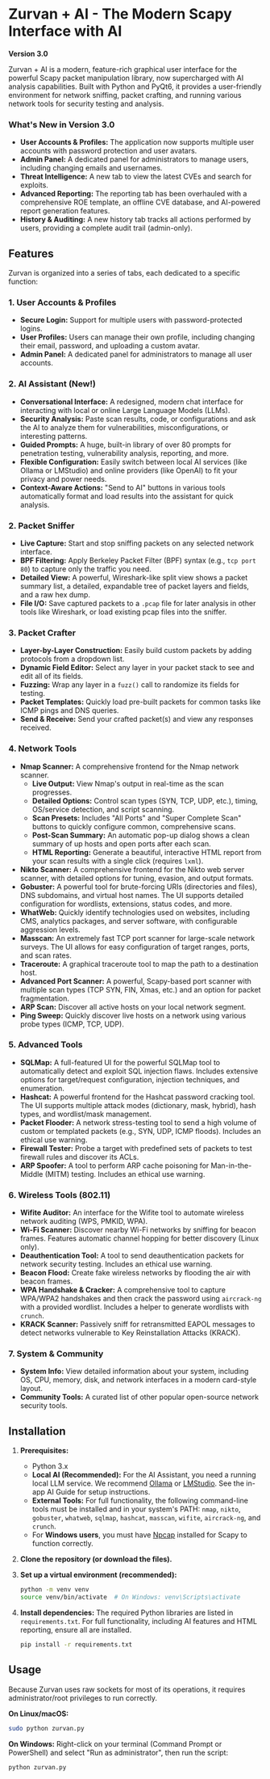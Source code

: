 # Zurvan + AI - The Modern Scapy Interface with AI

**Version 3.0**

Zurvan + AI is a modern, feature-rich graphical user interface for the powerful Scapy packet manipulation library, now supercharged with AI analysis capabilities. Built with Python and PyQt6, it provides a user-friendly environment for network sniffing, packet crafting, and running various network tools for security testing and analysis.

### What's New in Version 3.0
- **User Accounts & Profiles:** The application now supports multiple user accounts with password protection and user avatars.
- **Admin Panel:** A dedicated panel for administrators to manage users, including changing emails and usernames.
- **Threat Intelligence:** A new tab to view the latest CVEs and search for exploits.
- **Advanced Reporting:** The reporting tab has been overhauled with a comprehensive ROE template, an offline CVE database, and AI-powered report generation features.
- **History & Auditing:** A new history tab tracks all actions performed by users, providing a complete audit trail (admin-only).

## Features

Zurvan is organized into a series of tabs, each dedicated to a specific function:

### 1. User Accounts & Profiles
- **Secure Login:** Support for multiple users with password-protected logins.
- **User Profiles:** Users can manage their own profile, including changing their email, password, and uploading a custom avatar.
- **Admin Panel:** A dedicated panel for administrators to manage all user accounts.

### 2. AI Assistant (New!)
- **Conversational Interface:** A redesigned, modern chat interface for interacting with local or online Large Language Models (LLMs).
- **Security Analysis:** Paste scan results, code, or configurations and ask the AI to analyze them for vulnerabilities, misconfigurations, or interesting patterns.
- **Guided Prompts:** A huge, built-in library of over 80 prompts for penetration testing, vulnerability analysis, reporting, and more.
- **Flexible Configuration:** Easily switch between local AI services (like Ollama or LMStudio) and online providers (like OpenAI) to fit your privacy and power needs.
- **Context-Aware Actions:** "Send to AI" buttons in various tools automatically format and load results into the assistant for quick analysis.

### 2. Packet Sniffer
- **Live Capture:** Start and stop sniffing packets on any selected network interface.
- **BPF Filtering:** Apply Berkeley Packet Filter (BPF) syntax (e.g., `tcp port 80`) to capture only the traffic you need.
- **Detailed View:** A powerful, Wireshark-like split view shows a packet summary list, a detailed, expandable tree of packet layers and fields, and a raw hex dump.
- **File I/O:** Save captured packets to a `.pcap` file for later analysis in other tools like Wireshark, or load existing pcap files into the sniffer.

### 3. Packet Crafter
- **Layer-by-Layer Construction:** Easily build custom packets by adding protocols from a dropdown list.
- **Dynamic Field Editor:** Select any layer in your packet stack to see and edit all of its fields.
- **Fuzzing:** Wrap any layer in a `fuzz()` call to randomize its fields for testing.
- **Packet Templates:** Quickly load pre-built packets for common tasks like ICMP pings and DNS queries.
- **Send & Receive:** Send your crafted packet(s) and view any responses received.

### 4. Network Tools
- **Nmap Scanner:** A comprehensive frontend for the Nmap network scanner.
    - **Live Output:** View Nmap's output in real-time as the scan progresses.
    - **Detailed Options:** Control scan types (SYN, TCP, UDP, etc.), timing, OS/service detection, and script scanning.
    - **Scan Presets:** Includes "All Ports" and "Super Complete Scan" buttons to quickly configure common, comprehensive scans.
    - **Post-Scan Summary:** An automatic pop-up dialog shows a clean summary of up hosts and open ports after each scan.
    - **HTML Reporting:** Generate a beautiful, interactive HTML report from your scan results with a single click (requires `lxml`).
- **Nikto Scanner:** A comprehensive frontend for the Nikto web server scanner, with detailed options for tuning, evasion, and output formats.
- **Gobuster:** A powerful tool for brute-forcing URIs (directories and files), DNS subdomains, and virtual host names. The UI supports detailed configuration for wordlists, extensions, status codes, and more.
- **WhatWeb:** Quickly identify technologies used on websites, including CMS, analytics packages, and server software, with configurable aggression levels.
- **Masscan:** An extremely fast TCP port scanner for large-scale network surveys. The UI allows for easy configuration of target ranges, ports, and scan rates.
- **Traceroute:** A graphical traceroute tool to map the path to a destination host.
- **Advanced Port Scanner:** A powerful, Scapy-based port scanner with multiple scan types (TCP SYN, FIN, Xmas, etc.) and an option for packet fragmentation.
- **ARP Scan:** Discover all active hosts on your local network segment.
- **Ping Sweep:** Quickly discover live hosts on a network using various probe types (ICMP, TCP, UDP).

### 5. Advanced Tools
- **SQLMap:** A full-featured UI for the powerful SQLMap tool to automatically detect and exploit SQL injection flaws. Includes extensive options for target/request configuration, injection techniques, and enumeration.
- **Hashcat:** A powerful frontend for the Hashcat password cracking tool. The UI supports multiple attack modes (dictionary, mask, hybrid), hash types, and wordlist/mask management.
- **Packet Flooder:** A network stress-testing tool to send a high volume of custom or templated packets (e.g., SYN, UDP, ICMP floods). Includes an ethical use warning.
- **Firewall Tester:** Probe a target with predefined sets of packets to test firewall rules and discover its ACLs.
- **ARP Spoofer:** A tool to perform ARP cache poisoning for Man-in-the-Middle (MITM) testing. Includes an ethical use warning.

### 6. Wireless Tools (802.11)
- **Wifite Auditor:** An interface for the Wifite tool to automate wireless network auditing (WPS, PMKID, WPA).
- **Wi-Fi Scanner:** Discover nearby Wi-Fi networks by sniffing for beacon frames. Features automatic channel hopping for better discovery (Linux only).
- **Deauthentication Tool:** A tool to send deauthentication packets for network security testing. Includes an ethical use warning.
- **Beacon Flood:** Create fake wireless networks by flooding the air with beacon frames.
- **WPA Handshake & Cracker:** A comprehensive tool to capture WPA/WPA2 handshakes and then crack the password using `aircrack-ng` with a provided wordlist. Includes a helper to generate wordlists with `crunch`.
- **KRACK Scanner:** Passively sniff for retransmitted EAPOL messages to detect networks vulnerable to Key Reinstallation Attacks (KRACK).

### 7. System & Community
- **System Info:** View detailed information about your system, including OS, CPU, memory, disk, and network interfaces in a modern card-style layout.
- **Community Tools:** A curated list of other popular open-source network security tools.

## Installation

1.  **Prerequisites:**
    - Python 3.x
    - **Local AI (Recommended):** For the AI Assistant, you need a running local LLM service. We recommend [Ollama](https://ollama.com/) or [LMStudio](https://lmstudio.ai/). See the in-app AI Guide for setup instructions.
    - **External Tools:** For full functionality, the following command-line tools must be installed and in your system's PATH: `nmap`, `nikto`, `gobuster`, `whatweb`, `sqlmap`, `hashcat`, `masscan`, `wifite`, `aircrack-ng`, and `crunch`.
    - For **Windows users**, you must have [Npcap](https://npcap.com/) installed for Scapy to function correctly.

2.  **Clone the repository (or download the files).**

3.  **Set up a virtual environment (recommended):**
    ```bash
    python -m venv venv
    source venv/bin/activate  # On Windows: venv\Scripts\activate
    ```

4.  **Install dependencies:**
    The required Python libraries are listed in `requirements.txt`. For full functionality, including AI features and HTML reporting, ensure all are installed.
    ```bash
    pip install -r requirements.txt
    ```

## Usage

Because Zurvan uses raw sockets for most of its operations, it requires administrator/root privileges to run correctly.

**On Linux/macOS:**
```bash
sudo python zurvan.py
```

**On Windows:**
Right-click on your terminal (Command Prompt or PowerShell) and select "Run as administrator", then run the script:
```bash
python zurvan.py
```
